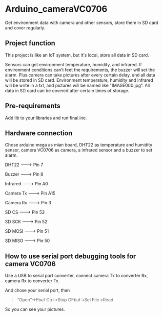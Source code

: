 # Arduino_cameraVC0706
Get environment data with camera and other sensors, store them in SD card and cover regularly.
## Project function
This project is like an IoT system, but it's local, store all data in SD card.

Sensors can get environment temperature, humidity, and infrared. If environment conditions can't feet the requirements, the buzzer will set the alarm. Plus camera can take pictures after every certain delay, and all data will be stored in SD card. Environment temperature, humidity and infrared will be write in a txt, and pictures will be named like "IMAGE000.jpg". All data in SD card can be covered after certain times of storage.
## Pre-requirements
Add lib to your libraries and run final.ino.
## Hardware connection
Chose arduino mega as mian board, DHT22 as temperature and humidity sensor, camera VC0706 as camera, a infrared sensor and a buzzer to set alarm.

DHT22      --->   Pin 7

Buzzer     --->   Pin 8

Infrared   --->   Pin A0

Camera Tx  --->   Pin A15

Camera Rx  --->   Pin 3

SD CS      --->   Pin 53

SD SCK     --->   Pin 52

SD MOSI    --->   Pin 51

SD MISO    --->   Pin 50
## How to use serial port debugging tools for camera VC0706
Use a USB to serial port converter, connect camera Tx to converter Rx, camera Rx to converter Tx.

And chose your serial port, then

> “Open”->Fbuf Ctrl->Stop CFbuf->Sel File->Read

So you can see your pictures.
